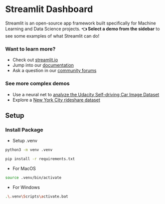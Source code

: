 # Streamlit Dashboard
Streamlit is an open-source app framework built specifically for
Machine Learning and Data Science projects.
**👈 Select a demo from the sidebar** to see some examples
of what Streamlit can do!
### Want to learn more?
- Check out [streamlit.io](https://streamlit.io)
- Jump into our [documentation](https://docs.streamlit.io)
- Ask a question in our [community
    forums](https://discuss.streamlit.io)
### See more complex demos
- Use a neural net to [analyze the Udacity Self-driving Car Image
    Dataset](https://github.com/streamlit/demo-self-driving)
- Explore a [New York City rideshare dataset](https://github.com/streamlit/demo-uber-nyc-pickups)
## Setup
### Install Package
- Setup .venv
```bash
python3 -m venv .venv
```
```bash
pip install -r requirements.txt
```
- For MacOS
```bash
source .venv/bin/activate
```
- For Windows 
```bash
.\.venv\Scripts\activate.bat
```